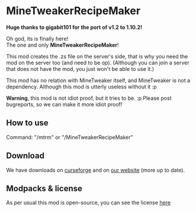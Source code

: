 MineTweakerRecipeMaker
======================

**Huge thanks to gigabit101 for the port of v1.2 to 1.10.2!**

Oh god, its is finally here!<br>
The one and only **MineTweakerRecipeMaker**!

This mod creates the .zs file on the server's side, that is why you need the mod on the server too (and need to be op).
(Although you can join a server that does not have the mod, you just won't be able to use it.)

This mod has no relation with MineTweaker itself, and MineTweaker is not a dependency. Although this mod is utterly useless without it :p

**Warning**, this mod is not idiot proof, but it tries to be. :p Please post bugreports, so we can make it more idiot proof!

How to use
----------

Command: "/mtrm" or "/MineTweakerRecipeMaker"

Download
--------

We have downloads on [curseforge](http://minecraft.curseforge.com/mc-mods/226294-minetweaker-recipemaker) and on [our website](http://doubledoordev.net/) (more up to date).

Modpacks & license
------------------

As per usual this mod is open-source, you can see the license [here](LICENSE.txt)
